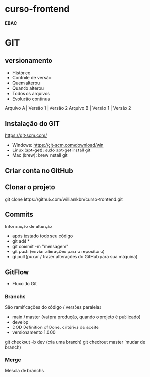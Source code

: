 # curso-frontend
#### EBAC
# GIT
## versionamento
 - Histórico
 - Controle de versão
 - Quem alterou
 - Quando alterou
 - Todos os arquivos
 - Evolução contínua


 Arquivo A | Versão 1 | Versão 2
 Arquivo B | Versão 1 | Versão 2

 ## Instalação do GIT
 https://git-scm.com/
 
 - Windows: https://git-scm.com/download/win
 - Linux (apt-get): sudo apt-get install git
 - Mac (brew): brew install git

 ## Criar conta no GitHub

 ## Clonar o projeto
 git clone https://github.com/williamkbn/curso-frontend.git

 ## Commits
 Informação de alterção
 - após testado todo seu código
 - git add *
 - git commit -m "mensagem"
 - git push (enviar alterações para o repositório)
 - gi pull (puxar / trazer alterações do GitHub para sua máquina)

 ## GitFlow
 - Fluxo do Git


 ### Branchs
 São ramificações do código / versões paralelas

 - main / master (vai pra produção, quando o projeto é publicado)
 - develop 
 - DOD Definition of Done: critérios de aceite
 - versionamento 1.0.00

 git checkout -b dev (cria uma branch)
 git checkout master (mudar de branch)
 
 
 ### Merge
 Mescla de branchs